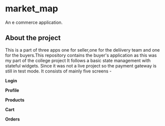 # market_map

An e commerce application.
## About the project

This is a part of three apps one for seller,one for the deliivery team and one for the buyers.This repository contains the buyer's application as this was my part of the college project
It follows a basic state management with stateful widgets.
Since it was not a live project so the payment gateway is still in test mode.
It consists of mainly five screens -

**Login**

**Profile**

**Products**

**Cart**

**Orders**

